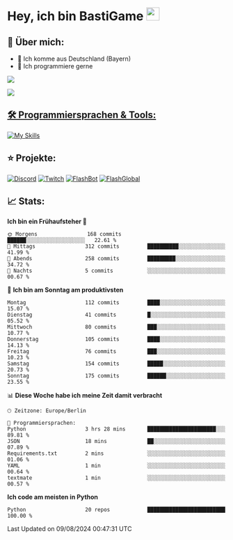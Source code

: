 # Hey, ich bin BastiGame <img src="https://raw.githubusercontent.com/MartinHeinz/MartinHeinz/master/wave.gif" width="30px">

## 📌 Über mich:
- 📍 Ich komme aus Deutschland (Bayern)
- 📝 Ich programmiere gerne
  
[![](https://visitcount.itsvg.in/api?id=bastigamedc&icon=2&color=0)](https://visitcount.itsvg.in)

<a href="https://discord.com/users/1018150165489668227"><img src="https://lanyard.cnrad.dev/api/1018150165489668227"><p/>


## 🛠️ Programmiersprachen & Tools:
[![My Skills](https://skillicons.dev/icons?i=discord,figma,notion,pycharm,py,redis,sqlite,vscode,windows)](https://skillicons.dev)

## ⭐ Projekte:
[![Discord](https://img.shields.io/badge/Discord-%237289DA.svg?logo=discord&logoColor=white)](https://discord.gg/Hfjv2cCQ)
[![Twitch](https://img.shields.io/badge/Twitch-%239146FF.svg?logo=Twitch&logoColor=white)](https://www.twitch.tv/bastigametv)
[![FlashBot](https://img.shields.io/badge/FlashBot-%ff7e47.svg?logo=wechat&logoColor=white)](https://discord.com/application-directory/1111374314340626433)
[![FlashGlobal](https://img.shields.io/badge/FlashGlobal-%ff7e47.svg?logo=wechat&logoColor=white)](https://discord.com/application-directory/1169681232532099112)

## 📈 Stats:
<!--START_SECTION:waka-->
**Ich bin ein Frühaufsteher 🐤** 

```text
🌞 Morgens                168 commits         ██████░░░░░░░░░░░░░░░░░░░   22.61 % 
🌆 Mittags                312 commits         ██████████░░░░░░░░░░░░░░░   41.99 % 
🌃 Abends                 258 commits         █████████░░░░░░░░░░░░░░░░   34.72 % 
🌙 Nachts                 5 commits           ░░░░░░░░░░░░░░░░░░░░░░░░░   00.67 % 
```
📅 **Ich bin am Sonntag am produktivsten** 

```text
Montag                   112 commits         ████░░░░░░░░░░░░░░░░░░░░░   15.07 % 
Dienstag                 41 commits          █░░░░░░░░░░░░░░░░░░░░░░░░   05.52 % 
Mittwoch                 80 commits          ███░░░░░░░░░░░░░░░░░░░░░░   10.77 % 
Donnerstag               105 commits         ████░░░░░░░░░░░░░░░░░░░░░   14.13 % 
Freitag                  76 commits          ███░░░░░░░░░░░░░░░░░░░░░░   10.23 % 
Samstag                  154 commits         █████░░░░░░░░░░░░░░░░░░░░   20.73 % 
Sonntag                  175 commits         ██████░░░░░░░░░░░░░░░░░░░   23.55 % 
```


📊 **Diese Woche habe ich meine Zeit damit verbracht** 

```text
🕑︎ Zeitzone: Europe/Berlin

💬 Programmiersprachen: 
Python                   3 hrs 28 mins       ██████████████████████░░░   89.81 % 
JSON                     18 mins             ██░░░░░░░░░░░░░░░░░░░░░░░   07.89 % 
Requirements.txt         2 mins              ░░░░░░░░░░░░░░░░░░░░░░░░░   01.06 % 
YAML                     1 min               ░░░░░░░░░░░░░░░░░░░░░░░░░   00.64 % 
textmate                 1 min               ░░░░░░░░░░░░░░░░░░░░░░░░░   00.57 % 
```

**Ich code am meisten in Python** 

```text
Python                   20 repos            █████████████████████████   100.00 % 
```




 Last Updated on 09/08/2024 00:47:31 UTC
<!--END_SECTION:waka-->

